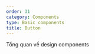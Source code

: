 ```yaml
---
order: 31
category: Components
type: Basic components
title: Button
---
```


Tổng quan về design components
